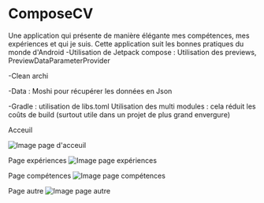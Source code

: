 # ComposeCV

Une application qui présente de manière élégante mes compétences, mes expériences et qui je suis.
Cette application suit les bonnes pratiques du monde d'Android
-Utilisation de Jetpack compose :
    Utilisation des previews, PreviewDataParameterProvider

-Clean archi

-Data : Moshi pour récupérer les données en Json

-Gradle : utilisation de libs.toml
    Utilisation des multi modules : cela réduit les coûts de build (surtout utile dans un projet de plus grand envergure)

Acceuil

<img src="https://i.imgur.com/jfDd96l.png" alt="Image page d'acceuil">

Page expériences
<img src="https://i.imgur.com/YTlWjXz.png" alt="Image page expériences">

Page compétences
<img src="https://i.imgur.com/4kqOuSA.png" alt="Image page compétences">

Page autre
<img src="https://i.imgur.com/LZK5mRP.png" alt="Image page autre">
